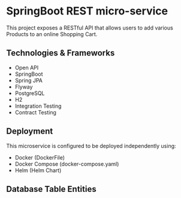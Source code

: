 
# SpringBoot REST micro-service

This project exposes a RESTful API that allows users to add various Products to an online Shopping Cart.

## Technologies & Frameworks

- Open API
- SpringBoot
- Spring JPA
- Flyway 
- PostgreSQL
- H2 
- Integration Testing
- Contract Testing

## Deployment

This microservice is configured to be deployed independently using:

- Docker (DockerFile)
- Docker Compose (docker-compose.yaml)
- Helm (Helm Chart)

## Database Table Entities






<!-- 






ToDo

add postgres helm
implement caching using redis
write testcases
write readme file

### API Docs
http://localhost:8080/v3/api-docs
http://localhost:8080/v3/api-docs.yaml

/swagger-ui.html

// Done
integrate openapi.yaml
generate interface and model classes 
integrate generated code to controller

// ToDo
add mvn module for the open-api spec
add contract test cases
implement Pagination and Sorting
implement events with rabbitMq (events + write table to topic on update to be read by other services)
build test profile (H2, testcontainer for redis)
build production profile (Postgres, redis embedded or Dockerfile)
 -->
